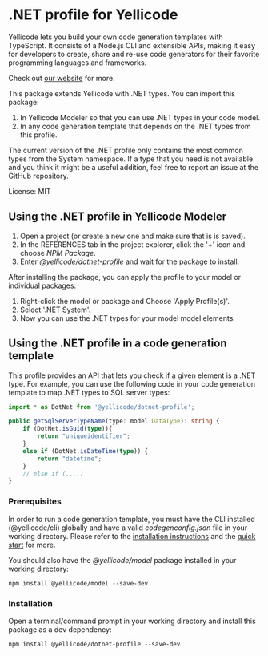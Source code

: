 # .NET profile for Yellicode

Yellicode lets you build your own code generation templates with TypeScript. It consists of a Node.js CLI and extensible APIs, making it easy for developers to create, share and re-use code generators for their favorite programming languages and frameworks.

Check out [our website](https://www.yellicode.com) for more.

This package extends Yellicode with .NET types. You can import this package:
1. In Yellicode Modeler so that you can use .NET types in your code model.
2. In any code generation template that depends on the .NET types from this profile.

The current version of the .NET profile only contains the most common types from the System namespace. If a type that you need is not available and you think it might be a useful addition, feel free to report an issue at the GitHub repository. 

License: MIT

## Using the .NET profile in Yellicode Modeler
1. Open a project (or create a new one and make sure that is is saved).
2. In the REFERENCES tab in the project explorer, click the '+' icon and choose *NPM Package*.
3. Enter *@yellicode/dotnet-profile* and wait for the package to install.

After installing the package, you can apply the profile to your model or individual packages:
1. Right-click the model or package and Choose 'Apply Profile(s)'.
2. Select '.NET System'.
3. Now you can use the .NET types for your model model elements.

## Using the .NET profile in a code generation template
This profile provides an API that lets you check if a given element is a .NET type. For example, you can use the following code in your code generation template to map .NET types to SQL server types:
```ts
import * as DotNet from '@yellicode/dotnet-profile';
```
```ts
public getSqlServerTypeName(type: model.DataType): string {        
    if (DotNet.isGuid(type)){
        return "uniqueidentifier";
    }
    else if (DotNet.isDateTime(type)) {
        return "datetime";
    }
    // else if (....)        
}
```
### Prerequisites
In order to run a code generation template, you must have the CLI installed (@yellicode/cli) globally and have a valid *codegenconfig.json* file in your working directory. Please refer to the [installation instructions](https://www.yellicode.com/docs/installation) and the [quick start](https://www.yellicode.com/docs/quickstart) for more.

You should also have the *@yellicode/model* package installed in your working directory:
```
npm install @yellicode/model --save-dev
```

### Installation
Open a terminal/command prompt in your working directory and install this package as a dev dependency:

```
npm install @yellicode/dotnet-profile --save-dev
```
